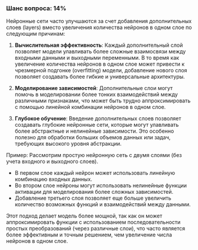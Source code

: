 ### Шанс вопроса: 14%

Нейронные сети часто улучшаются за счет добавления дополнительных слоев (layers) вместо увеличения количества нейронов в одном слое по следующим причинам:

1. **Вычислительная эффективность**: Каждый дополнительный слой позволяет модели улавливать более сложные взаимосвязи между входными данными и выходными переменными. В то время как увеличение количества нейронов в одном слое может привести к чрезмерной подгонке (overfitting) модели, добавление нового слоя позволяет создавать более гибкие и универсальные архитектуры.

2. **Моделирование зависимостей**: Дополнительные слои могут помочь в моделировании более тонких взаимодействий между различными признаками, что может быть трудно аппроксимировать с помощью линейной комбинации нейронов в одном слое.

3. **Глубокое обучение**: Введение дополнительных слоев позволяет создавать глубокие нейронные сети, которые могут улавливать более абстрактные и нелинейные зависимости. Это особенно полезно для обработки больших объемов данных или задач, требующих высокого уровня абстракции.

Пример: Рассмотрим простую нейронную сеть с двумя слоями (без учета входного и выходного слоев). 
- В первом слое каждый нейрон может использовать линейную комбинацию входных данных.
- Во втором слое нейроны могут использовать нелинейные функции активации для моделирования более сложных зависимостей.
- Добавление третьего слоя позволяет еще больше увеличить количество возможных функций и взаимодействий между данными.

Этот подход делает модель более мощной, так как он может аппроксимировать функции с использованием последовательности простых преобразований (через различные слои), что часто является более эффективным и точным решением, чем увеличение числа нейронов в одном слое.